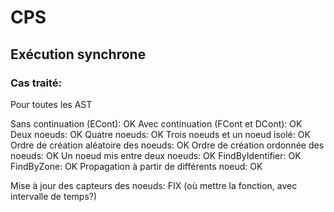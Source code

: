 # CPS

## Exécution synchrone

### Cas traité:

Pour toutes les AST

Sans continuation (ECont): OK
Avec continuation (FCont et DCont): OK
Deux noeuds: OK
Quatre noeuds: OK
Trois noeuds et un noeud isolé: OK
Ordre de création aléatoire des noeuds: OK
Ordre de création ordonnée des noeuds: OK
Un noeud mis entre deux noeuds: OK
FindByIdentifier: OK
FindByZone: OK
Propagation à partir de différents noeud: OK

Mise à jour des capteurs des noeuds: FIX (où mettre la fonction, avec intervalle de temps?)

